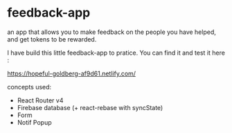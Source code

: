 # feedback-app
 an app that allows you to make feedback on the people you have helped, and get tokens to be rewarded.

I have build this little feedback-app to pratice. You can find it and test it here :

https://hopeful-goldberg-af9d61.netlify.com/

concepts used:
- React Router v4
- Firebase database (+ react-rebase with syncState)
- Form
- Notif Popup
